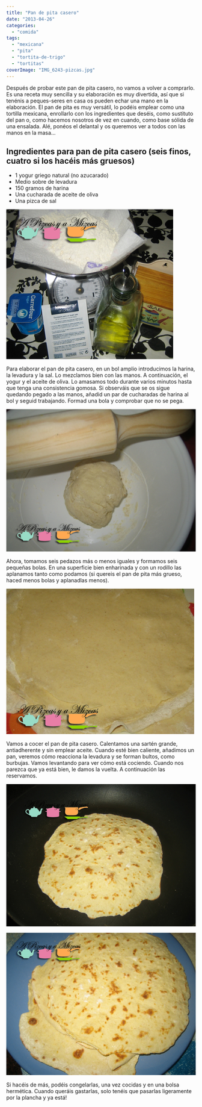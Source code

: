 ```yaml
---
title: "Pan de pita casero"
date: "2013-04-26"
categories:
  - "comida"
tags:
  - "mexicana"
  - "pita"
  - "tortita-de-trigo"
  - "tortitas"
coverImage: "IMG_6243-pizcas.jpg"
---
```


Después de probar este pan de pita casero, no vamos a volver a comprarlo. Es una receta muy sencilla y su elaboración es muy divertida, así que si tenénis a peques-seres en casa os pueden echar una mano en la elaboración. El pan de pita es muy versátil, lo podéis emplear como una tortilla mexicana, enrollarlo con los ingredientes que deséis, como sustituto del pan o, como hacemos nosotros de vez en cuando, como base sólida de una ensalada. Alé, ponéos el delantal y os queremos ver a todos con las manos en la masa...

## Ingredientes para pan de pita casero (seis finos, cuatro si los hacéis más gruesos)

- 1 yogur griego natural (no azucarado)
- Medio sobre de levadura
- 150 gramos de harina
- Una cucharada de aceite de oliva
- Una pizca de sal

![pan de pita](images/IMG_6227-pizcas.jpg "pan de pita (pizcas)")

Para elaborar el pan de pita casero, en un bol amplio introducimos la harina, la levadura y la sal. Lo mezclamos bien con las manos. A continuación, el yogur y el aceite de oliva. Lo amasamos todo durante varios minutos hasta que tenga una consistencia gomosa. Si observáis que se os sigue quedando pegado a las manos, añadid un par de cucharadas de harina al bol y seguid trabajando. Formad una bola y comprobar que no se pega.

![pan de pita](images/IMG_6230-pizcas.jpg "pan de pita (pizcas)")

Ahora, tomamos seis pedazos más o menos iguales y formamos seis pequeñas bolas. En una superficie bien enharinada y con un rodillo las aplanamos tanto como podamos (si quereis el pan de pita más grueso, haced menos bolas y aplanadlas menos).

![pan de pita](images/IMG_6233-pizcas.jpg "pan de pita (pizcas)")

Vamos a cocer el pan de pita casero. Calentamos una sartén grande, antiadherente y sin emplear aceite. Cuando esté bien caliente, añadimos un pan, veremos cómo reacciona la levadura y se forman bultos, como burbujas. Vamos levantando para ver cómo está cociendo. Cuando nos parezca que ya está bien, le damos la vuelta. A continuación las reservamos.

![pan de pita](images/IMG_6238-pizcas.jpg "pan de pita (pizcas)")

![pan de pita](images/IMG_6243-pizcas.jpg "pan de pita (pizcas)")

Si hacéis de más, podéis congelarlas, una vez cocidas y en una bolsa hermética. Cuando queráis gastarlas, solo tenéis que pasarlas ligeramente por la plancha y ya está!
